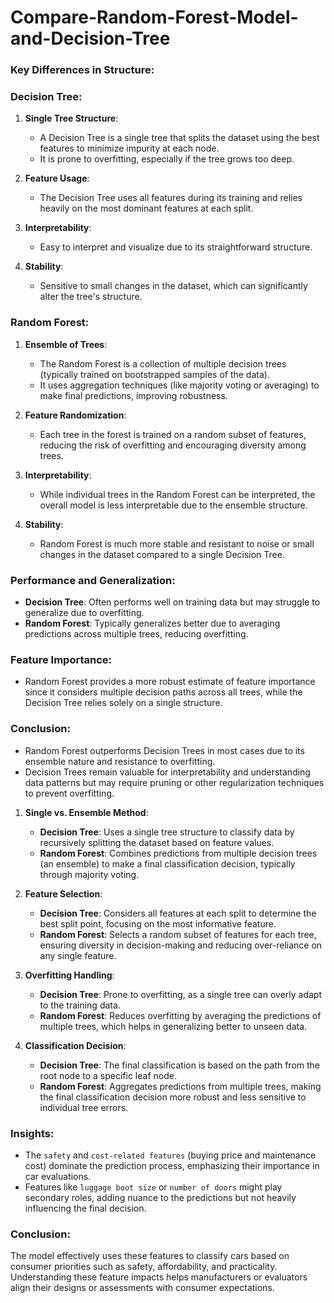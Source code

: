 # Compare-Random-Forest-Model-and-Decision-Tree
### Key Differences in Structure:

### Decision Tree:
1. **Single Tree Structure**:
   - A Decision Tree is a single tree that splits the dataset using the best features to minimize impurity at each node.
   - It is prone to overfitting, especially if the tree grows too deep.

2. **Feature Usage**:
   - The Decision Tree uses all features during its training and relies heavily on the most dominant features at each split.

3. **Interpretability**:
   - Easy to interpret and visualize due to its straightforward structure.

4. **Stability**:
   - Sensitive to small changes in the dataset, which can significantly alter the tree's structure.

### Random Forest:
1. **Ensemble of Trees**:
   - The Random Forest is a collection of multiple decision trees (typically trained on bootstrapped samples of the data).
   - It uses aggregation techniques (like majority voting or averaging) to make final predictions, improving robustness.

2. **Feature Randomization**:
   - Each tree in the forest is trained on a random subset of features, reducing the risk of overfitting and encouraging diversity among trees.

3. **Interpretability**:
   - While individual trees in the Random Forest can be interpreted, the overall model is less interpretable due to the ensemble structure.

4. **Stability**:
   - Random Forest is much more stable and resistant to noise or small changes in the dataset compared to a single Decision Tree.

### Performance and Generalization:
- **Decision Tree**: Often performs well on training data but may struggle to generalize due to overfitting.
- **Random Forest**: Typically generalizes better due to averaging predictions across multiple trees, reducing overfitting.

### Feature Importance:
- Random Forest provides a more robust estimate of feature importance since it considers multiple decision paths across all trees, while the Decision Tree relies solely on a single structure.

### Conclusion:
- Random Forest outperforms Decision Trees in most cases due to its ensemble nature and resistance to overfitting.
- Decision Trees remain valuable for interpretability and understanding data patterns but may require pruning or other regularization techniques to prevent overfitting.

1. **Single vs. Ensemble Method**:
   - **Decision Tree**: Uses a single tree structure to classify data by recursively splitting the dataset based on feature values.
   - **Random Forest**: Combines predictions from multiple decision trees (an ensemble) to make a final classification decision, typically through majority voting.

2. **Feature Selection**:
   - **Decision Tree**: Considers all features at each split to determine the best split point, focusing on the most informative feature.
   - **Random Forest**: Selects a random subset of features for each tree, ensuring diversity in decision-making and reducing over-reliance on any single feature.

3. **Overfitting Handling**:
   - **Decision Tree**: Prone to overfitting, as a single tree can overly adapt to the training data.
   - **Random Forest**: Reduces overfitting by averaging the predictions of multiple trees, which helps in generalizing better to unseen data.

4. **Classification Decision**:
   - **Decision Tree**: The final classification is based on the path from the root node to a specific leaf node.
   - **Random Forest**: Aggregates predictions from multiple trees, making the final classification decision more robust and less sensitive to individual tree errors.

### Insights:
- The `safety` and `cost-related features` (buying price and maintenance cost) dominate the prediction process, emphasizing their importance in car evaluations.
- Features like `luggage boot size` or `number of doors` might play secondary roles, adding nuance to the predictions but not heavily influencing the final decision.

### Conclusion:
The model effectively uses these features to classify cars based on consumer priorities such as safety, affordability, and practicality. Understanding these feature impacts helps manufacturers or evaluators align their designs or assessments with consumer expectations.
